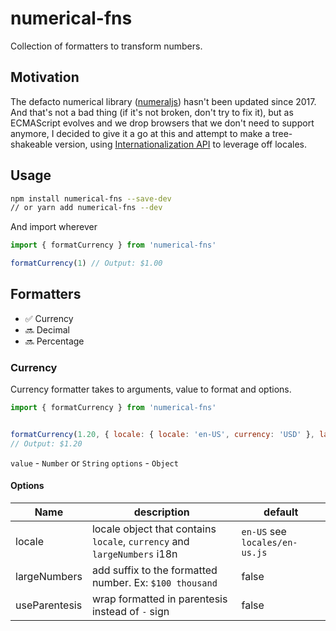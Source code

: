 # numerical-fns

Collection of formatters to transform numbers.

## Motivation

The defacto numerical library ([numeraljs](https://github.com/adamwdraper/Numeral-js)) hasn't been updated since 2017. And that's not a bad thing (if it's not broken, don't try to fix it), but as ECMAScript evolves and we drop browsers that we don't need to support anymore, I decided to give it a go at this and attempt to make a tree-shakeable version, using [Internationalization API](https://developer.mozilla.org/en-US/docs/Web/JavaScript/Reference/Global_Objects/Intl) to leverage off locales.

## Usage

```bash
npm install numerical-fns --save-dev
// or yarn add numerical-fns --dev
```

And import wherever

```js
import { formatCurrency } from 'numerical-fns'

formatCurrency(1) // Output: $1.00
```

## Formatters

- ✅ Currency
- 🔜 Decimal
- 🔜 Percentage


### Currency

Currency formatter takes to arguments, value to format and options.

```js
import { formatCurrency } from 'numerical-fns'


formatCurrency(1.20, { locale: { locale: 'en-US', currency: 'USD' }, largeNumber: false, useParentesis: false })
// Output: $1.20
```

`value` - `Number` or `String`
`options` - `Object`

#### Options

| Name | description | default |
| --- | --- | --- |
| locale | locale object that contains `locale`, `currency` and `largeNumbers` i18n | `en-US` see `locales/en-us.js` |
| largeNumbers | add suffix to the formatted number. Ex: `$100 thousand` | false |
| useParentesis | wrap formatted in parentesis instead of `-` sign | false |
